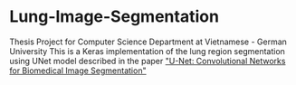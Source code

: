 # Lung-Image-Segmentation
Thesis Project for Computer Science Department at Vietnamese - German University
This is a Keras implementation of the lung region segmentation using UNet model described in the paper ["U-Net: Convolutional Networks for Biomedical Image Segmentation"](https://arxiv.org/abs/1505.04597)
